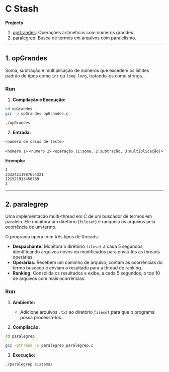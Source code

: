 # C Stash

**Projects**

1. [opGrandes](#1-opgrandes): Operações aritméticas com números grandes.
2. [paralegrep](#2-paralegrep): Busca de termos em arquivos com paralelismo.

---

## 1. opGrandes

Soma, subtração e multiplicação de números que excedem os limites padrão de tipos como `int` ou `long long`, tratando-os como strings.

### Run

1. **Compilação e Execução:**

```bash
cd opGrandes
gcc -o opGrandes opGrandes.c

./opGrandes
```

2. **Entrada:**

`<número de casos de teste>`

`<número 1>`
`<número 2>`
`<operação (1:soma, 2:subtração, 3:multiplicação)>`

**Exemplo:**
```bash
1
33324211987654321
121521913456789
2
```

---

## 2. paralegrep

Uma implementação multi-thread em C de um buscador de termos em paralelo. Ele monitora um diretório (`fileset`) e ranqueia os arquivos pela ocorrência de um termo.

O programa opera com três tipos de threads:

* **Despachante:** Monitora o diretório `fileset` a cada 5 segundos, identificando arquivos novos ou modificados para enviá-los às threads operárias.
* **Operárias:** Recebem um caminho de arquivo, contam as ocorrências do termo buscado e enviam o resultado para a thread de ranking.
* **Ranking:** Consolida os resultados e exibe, a cada 5 segundos, o top 10 de arquivos com mais ocorrências.

### Run

1.  **Ambiente:**
    - Adicione arquivos `.txt` ao diretório `fileset` para que o programa possa processá-los.

2.  **Compilação:**

```bash
cd paralegrep

gcc -pthread -o paralegrep paralegrep.c
```

3.  **Execução:**

```bash
./paralegrep sistemas
```
